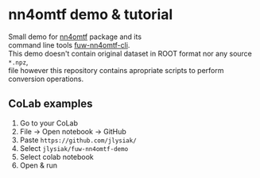 # nn4omtf demo & tutorial

Small demo for [nn4omtf](https://github.com/jlysiak/fuw-nn4omtf) package and its  
command line tools [fuw-nn4omtf-cli](https://github.com/jlysiak/fuw-nn4omtf-cli).  
This demo doesn't contain original dataset in ROOT format nor any source `*.npz`,  
file however this repository contains apropriate scripts to perform conversion operations.  

## CoLab examples

1. Go to your CoLab
2. File -> Open notebook -> GitHub
3. Paste `https://github.com/jlysiak/`
4. Select `jlysiak/fuw-nn4omtf-demo`
5. Select colab notebook
6. Open & run

